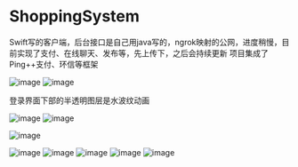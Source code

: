 # ShoppingSystem

Swift写的客户端，后台接口是自己用java写的，ngrok映射的公网，进度稍慢，目前实现了支付、在线聊天、发布等，先上传下，之后会持续更新
项目集成了Ping++支付、环信等框架

![image](https://github.com/suzee/ShoppingSystem/blob/master/screenshot/publish.gif)
![image](https://github.com/suzee/ShoppingSystem/blob/master/screenshot/detail.gif)

登录界面下部的半透明图层是水波纹动画

![image](https://github.com/suzee/ShoppingSystem/raw/master/screenshot/Simulator%20Screen%20Shot%202016%E5%B9%B47%E6%9C%8816%E6%97%A5%20%E4%B8%8B%E5%8D%888.03.59.png)
![image](https://github.com/suzee/ShoppingSystem/raw/master/screenshot/dynamic.gif?raw=true)

![image](https://github.com/suzee/ShoppingSystem/raw/master/screenshot/fabu.gif?raw=true)


![image](https://github.com/suzee/ShoppingSystem/blob/master/screenshot/Simulator%20Screen%20Shot%202016%E5%B9%B48%E6%9C%8810%E6%97%A5%20%E4%B8%8A%E5%8D%8810.26.48.png)
![image](https://github.com/suzee/ShoppingSystem/blob/master/screenshot/Simulator%20Screen%20Shot%202016%E5%B9%B48%E6%9C%8810%E6%97%A5%20%E4%B8%8A%E5%8D%8810.26.44.png)
![image](https://github.com/suzee/ShoppingSystem/blob/master/screenshot/Simulator%20Screen%20Shot%202016%E5%B9%B49%E6%9C%8814%E6%97%A5%20%E4%B8%8B%E5%8D%888.55.49.png)
![image](https://github.com/suzee/ShoppingSystem/blob/master/screenshot/Simulator%20Screen%20Shot%202016%E5%B9%B49%E6%9C%8814%E6%97%A5%20%E4%B8%8B%E5%8D%888.54.28.png)
![image](https://github.com/suzee/ShoppingSystem/blob/master/screenshot/img_0844.png)
